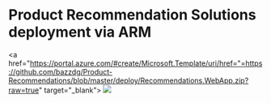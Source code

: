 # Product Recommendation Solutions deployment via ARM

<a href="https://portal.azure.com/#create/Microsoft.Template/uri/href="=https://github.com/bazzdg/Product-Recommendations/blob/master/deploy/Recommendations.WebApp.zip?raw=true" target="_blank">
    <img src="http://azuredeploy.net/deploybutton.png"/>
</a>